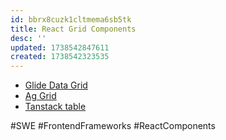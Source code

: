 ```yaml
---
id: bbrx8cuzk1cltmema6sb5tk
title: React Grid Components
desc: ''
updated: 1738542847611
created: 1738542323535
---
```


- [Glide Data Grid](https://grid.glideapps.com/)
- [Ag Grid](https://www.ag-grid.com/)
- [Tanstack table](https://tanstack.com/table/latest)

#SWE #FrontendFrameworks #ReactComponents
